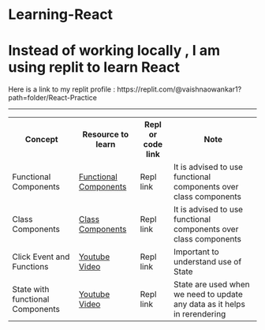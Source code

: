 # Learning-React

<h1> Instead of working locally , I am using replit to learn React </h1>
Here is a link to my replit profile : https://replit.com/@vaishnaowankar1?path=folder/React-Practice
<hr>

<table>
  <tr>
    <th>Concept</th>
    <th>Resource to learn</th>
    <th>Repl or code link</th>
    <th>Note</th>
  </tr>
  
  <tr>
    <td>Functional Components</td>
    <td><a href="https://www.geeksforgeeks.org/reactjs-functional-components/">Functional Components</a></td>
    <td><a href="https://replit.com/@vaishnaowankar1/calculator"></a>Repl link</td>
    <td>It is advised to use functional components over class components</td>
  </tr>
  
  <tr>
    <td>Class Components</td>
    <td><a href="https://www.geeksforgeeks.org/reactjs-class-based-components/">Class Components</a></td>
    <td><a href="https://replit.com/@vaishnaowankar1/class-component"></a>Repl link</td>
    <td>It is advised to use functional components over class components</td>
  </tr>
  
   <tr>
    <td>Click Event and Functions</td>
    <td><a href="https://www.youtube.com/watch?v=tmt7lf2nCBY&list=PL8p2I9GklV47BCAjiCtuV_liN9IwAl8pM&index=11&pp=iAQB">Youtube Video</a></td>
    <td><a href="https://replit.com/@vaishnaowankar1/class-component"></a>Repl link</td>
    <td>Important to understand use of State</td>
  </tr>
  
  <tr>
    <td>State with functional Components</td>
    <td><a href="https://www.youtube.com/watch?v=p7wZ_4sWZ4s&list=PL8p2I9GklV47BCAjiCtuV_liN9IwAl8pM&index=12&pp=iAQB">Youtube Video</a></td>
    <td><a href="https://replit.com/@vaishnaowankar1/state-with-functional-components"></a>Repl link</td>
    <td>State are used when we need to update any data as it helps in rerendering</td>
  </tr>
</table>
